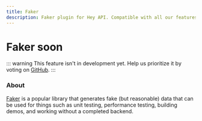 ```yaml
---
title: Faker
description: Faker plugin for Hey API. Compatible with all our features.
---
```


# Faker <span data-soon>soon</span>

::: warning
This feature isn't in development yet. Help us prioritize it by voting on [GitHub](https://github.com/hey-api/openapi-ts/issues/1485).
:::

### About

[Faker](https://fakerjs.dev) is a popular library that generates fake (but reasonable) data that can be used for things such as unit testing, performance testing, building demos, and working without a completed backend.

<!--@include: ../../sponsors.md-->
